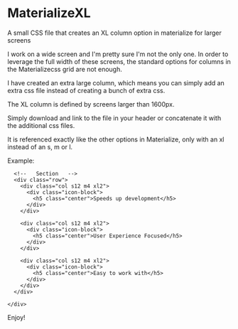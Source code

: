 # MaterializeXL
A small CSS file that creates an XL column option in materialize for larger screens

I work on a wide screen and I'm pretty sure I'm not the only one. In order to leverage the full width of these screens, the standard options for columns in the Materializecss grid are not enough.

I have created an extra large column, which means you can simply add an extra css file instead of creating a bunch of extra css.

The XL column is defined by screens larger than 1600px.

Simply download and link to the file in your header or concatenate it with the additional css files.
<link href="css/MaterializeXL.min.css" type="text/css" rel="stylesheet" media="screen,projection"/>

It is referenced exactly like the other options in Materialize, only with an xl instead of an s, m or l.

Example:
 <div class="container">
    <div class="section">

      <!--   Section   -->
      <div class="row">
        <div class="col s12 m4 xl2">
          <div class="icon-block">
            <h5 class="center">Speeds up development</h5>
          </div>
        </div>

        <div class="col s12 m4 xl2">
          <div class="icon-block">
            <h5 class="center">User Experience Focused</h5>
          </div>
        </div>

        <div class="col s12 m4 xl2">
          <div class="icon-block">
            <h5 class="center">Easy to work with</h5>
          </div>
        </div>
      </div>

    </div>
  </div>

Enjoy!
